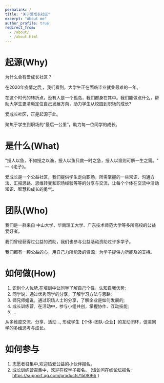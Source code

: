 ```yaml
---
permalink: /
title: "关于爱成长社区"
excerpt: "About me"
author_profile: true
redirect_from: 
  - /about/
  - /about.html
---
```




起源(Why)
======

为什么会有爱成长社区？

在2020年疫情之后,，我们看到，大学生正在面临毕业就业最难的一年。

在这个时代的转折点，没有人是一个孤岛，我们都身在其中。我们能做点什么，帮助大学生更清晰定位自己发展方向，助力学生从校园到职场的成长?

爱成长社区，正是起源于此。

聚焦于学生到职场的“最后一公里”，助力每一位同学的成长。




是什么(What)
======
"授人以鱼，不如授之以渔，授人以鱼只救一时之急，授人以渔则可解一生之需。" --《老子》。

爱成长是一个公益社区，我们提供学生走向职场，所需掌握的一些常识、沟通方法、汇报思路、思维转变和职场经验等等的分享与交流，让每个个体在交流中活动知识、智慧和成长的勇气。




团队(Who)
======
我们是一群来自 中山大学、华南理工大学、广东技术师范大学等多所高校的公益爱好者。

我们曾经获得过公益的资助，我们也参与公益活动资助过许多学子。

我们都有一颗公益的心，用自己力所能及的资源，为学子提供力所能及的支持。




如何做(How)
======
1. 识别个人优势,在培训中让同学了解自己个性，认知自我优势;
2. 同学说，通过优秀同学的分享，了解学习方法与思路;
3. 师兄师姐说，通过职场人士的分享，了解企业是如何发展的;
4. 成长训练营，在活动中，参与小组共创，掌握协作、互动技能;
5. ...

从多维度交流、分享、活动..., 形成学生【个体-团队-企业】的互动闭环，促进同学的多维思考与成长。




如何参与
======
1. 志愿者召集中,欢迎热爱公益的小伙伴报名。
2. 成长训练营召集中，欢迎在校学子报名。
(请访问在线论坛报名: <A href='https://support.qq.com/products/150896/'> https://support.qq.com/products/150896/ </A>)

